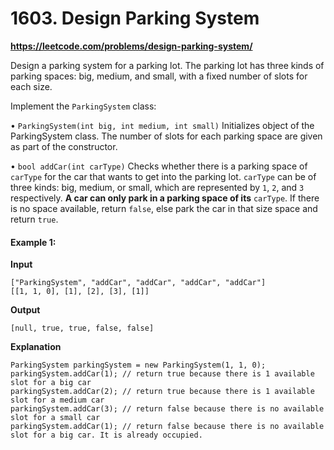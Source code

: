 # 1603. Design Parking System

**https://leetcode.com/problems/design-parking-system/**

[//]: # (TODO: rewrite description)

Design a parking system for a parking lot. The parking lot has three kinds of parking spaces: big, medium, and small,
with a fixed number of slots for each size.

Implement the `ParkingSystem` class:

• `ParkingSystem(int big, int medium, int small)` Initializes object of the ParkingSystem class. The number of slots for
each parking space are given as part of the constructor.

• `bool addCar(int carType)` Checks whether there is a parking space of `carType` for the car that wants to get into the
parking lot. `carType` can be of three kinds: big, medium, or small, which are represented by `1`, `2`, and `3`
respectively.
**A
car can only park in a parking space of its** `carType`. If there is no space available, return `false`, else park the
car in
that size space and return `true`.

#### Example 1:

**Input**

    ["ParkingSystem", "addCar", "addCar", "addCar", "addCar"]
    [[1, 1, 0], [1], [2], [3], [1]]

**Output**

    [null, true, true, false, false]

**Explanation**

```    
ParkingSystem parkingSystem = new ParkingSystem(1, 1, 0);
parkingSystem.addCar(1); // return true because there is 1 available slot for a big car
parkingSystem.addCar(2); // return true because there is 1 available slot for a medium car
parkingSystem.addCar(3); // return false because there is no available slot for a small car
parkingSystem.addCar(1); // return false because there is no available slot for a big car. It is already occupied.
```